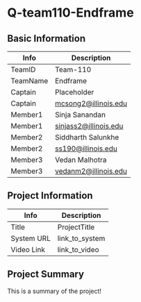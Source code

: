 # Q-team110-Endframe

## Basic Information

|   Info      |        Description     |
| ----------- | ---------------------- |
| TeamID      |        Team-110        |
| TeamName    |         Endframe       |
| Captain     |      Placeholder       |
| Captain     |  mcsong2@illinois.edu  |
| Member1     |      Sinja Sanandan    |
| Member1     | sinjass2@illinois.edu  |
| Member2     |   Siddharth Salunkhe   |
| Member2     |   ss190@illinois.edu   |
| Member3     |      Vedan Malhotra    |
| Member3     |  vedanm2@illinois.edu  |

## Project Information

|   Info      |        Description     |
| ----------- | ---------------------- |
|  Title      |       ProjectTitle     |
| System URL  |      link_to_system    |
| Video Link  |      link_to_video     |

## Project Summary

This is a summary of the project!
